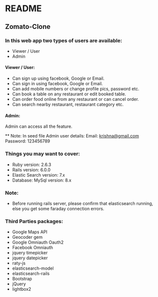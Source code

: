 # README

## Zomato-Clone

### In this web app two types of users are available: 
  * Viewer / User
  * Admin

#### Viewer / User:
  * Can sign up using facebook, Google or Email.
  * Can sign in using facebook, Google or Email.
  * Can add mobile numbers or change profile pics, password etc.
  * Can book a table on any restaurant or edit booked table.
  * Can order food online from any restaurant or can cancel order.
  * Can search nearby restaurant, restaurant category etc.

#### Admin:
  Admin can access all the feature.
  
  ** Note: In seed file Admin user details:
           Email: krishna@gmail.com
           Password: 123456789

### Things you may want to cover:
  * Ruby version: 2.6.3
  * Rails version: 6.0.0
  * Elastic Search version: 7.x
  * Database: MySql version: 8.x

### Note:
  * Before running rails server, please confirm that elasticsearch running, else you get some faraday connection errors.

### Third Parties packages:
  * Google Maps API
  * Geocoder gem
  * Google Omniauth Oauth2
  * Facebook Omniauth
  * jquery timepicker
  * jquery datepicker
  * raty-js
  * elasticsearch-model
  * elasticsearch-rails
  * Bootstrap
  * jQuery
  * lightbox2